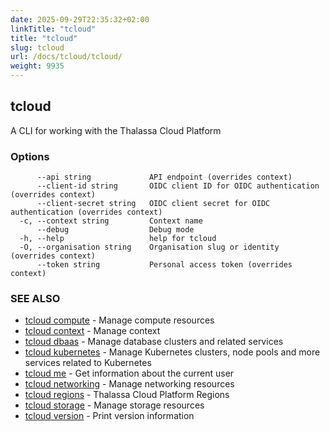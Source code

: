 ```yaml
---
date: 2025-09-29T22:35:32+02:00
linkTitle: "tcloud"
title: "tcloud"
slug: tcloud
url: /docs/tcloud/tcloud/
weight: 9935
---
```

## tcloud

A CLI for working with the Thalassa Cloud Platform

### Options

```
      --api string             API endpoint (overrides context)
      --client-id string       OIDC client ID for OIDC authentication (overrides context)
      --client-secret string   OIDC client secret for OIDC authentication (overrides context)
  -c, --context string         Context name
      --debug                  Debug mode
  -h, --help                   help for tcloud
  -O, --organisation string    Organisation slug or identity (overrides context)
      --token string           Personal access token (overrides context)
```

### SEE ALSO

* [tcloud compute](/docs/tcloud/tcloud_compute/)	 - Manage compute resources
* [tcloud context](/docs/tcloud/tcloud_context/)	 - Manage context
* [tcloud dbaas](/docs/tcloud/tcloud_dbaas/)	 - Manage database clusters and related services
* [tcloud kubernetes](/docs/tcloud/tcloud_kubernetes/)	 - Manage Kubernetes clusters, node pools and more services related to Kubernetes
* [tcloud me](/docs/tcloud/tcloud_me/)	 - Get information about the current user
* [tcloud networking](/docs/tcloud/tcloud_networking/)	 - Manage networking resources
* [tcloud regions](/docs/tcloud/tcloud_regions/)	 - Thalassa Cloud Platform Regions
* [tcloud storage](/docs/tcloud/tcloud_storage/)	 - Manage storage resources
* [tcloud version](/docs/tcloud/tcloud_version/)	 - Print version information

